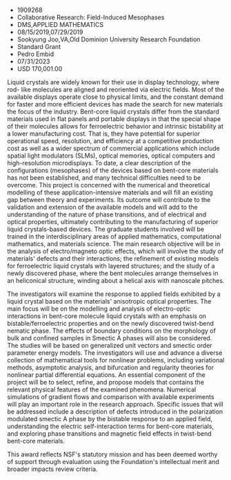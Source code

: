 
* 1909268
* Collaborative Research: Field-Induced Mesophases
* DMS,APPLIED MATHEMATICS
* 08/15/2019,07/29/2019
* Sookyung Joo,VA,Old Dominion University Research Foundation
* Standard Grant
* Pedro Embid
* 07/31/2023
* USD 170,001.00

Liquid crystals are widely known for their use in display technology, where rod-
like molecules are aligned and reoriented via electric fields. Most of the
available displays operate close to physical limits, and the constant demand for
faster and more efficient devices has made the search for new materials the
focus of the industry. Bent-core liquid crystals differ from the standard
materials used in flat panels and portable displays in that the special shape of
their molecules allows for ferroelectric behavior and intrinsic bistability at a
lower manufacturing cost. That is, they have potential for superior operational
speed, resolution, and efficiency at a competitive production cost as well as a
wider spectrum of commercial applications which include spatial light modulators
(SLMs), optical memories, optical computers and high-resolution microdisplays.
To date, a clear description of the configurations (mesophases) of the devices
based on bent-core materials has not been established, and many technical
difficulties need to be overcome. This project is concerned with the numerical
and theoretical modelling of these application-intensive materials and will fill
an existing gap between theory and experiments. Its outcome will contribute to
the validation and extension of the available models and will add to the
understanding of the nature of phase transitions, and of electrical and optical
properties, ultimately contributing to the manufacturing of superior liquid
crystals-based devices. The graduate students involved will be trained in the
interdisciplinary areas of applied mathematics, computational mathematics, and
materials science. The main research objective will be in the analysis of
electro/magneto optic effects, which will involve the study of materials'
defects and their interactions; the refinement of existing models for
ferroelectric liquid crystals with layered structures; and the study of a newly
discovered phase, where the bent molecules arrange themselves in an heliconical
structure, winding about a helical axis with nanoscale pitches.

The investigators will examine the response to applied fields exhibited by a
liquid crystal based on the materials' anisotropic optical properties. The main
focus will be on the modelling and analysis of electro-optic interactions in
bent-core molecule liquid crystals with an emphasis on bistable/ferroelectric
properties and on the newly discovered twist-bend nematic phase. The effects of
boundary conditions on the morphology of bulk and confined samples in Smectic A
phases will also be considered. The studies will be based on generalized unit
vectors and smectic order parameter energy models. The investigators will use
and advance a diverse collection of mathematical tools for nonlinear problems,
including variational methods, asymptotic analysis, and bifurcation and
regularity theories for nonlinear partial differential equations. An essential
component of the project will be to select, refine, and propose models that
contains the relevant physical features of the examined phenomena. Numerical
simulations of gradient flows and comparison with available experiments will
play an important role in the research approach. Specific issues that will be
addressed include a description of defects introduced in the polarization
modulated smectic A phase by the bistable response to an applied field,
understanding the electric self-interaction terms for bent-core materials, and
exploring phase transitions and magnetic field effects in twist-bend bent-core
materials.

This award reflects NSF's statutory mission and has been deemed worthy of
support through evaluation using the Foundation's intellectual merit and broader
impacts review criteria.
